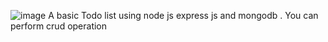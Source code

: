 ![image](https://user-images.githubusercontent.com/77526471/212482571-d6862f3e-d6e8-48ab-bf52-f00b2bfff817.png)
 A basic Todo list using node js express js and mongodb . 
 You can perform crud operation 
 
